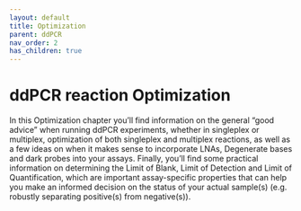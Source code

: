 ```yaml
---
layout: default
title: Optimization
parent: ddPCR
nav_order: 2
has_children: true
---
```


# ddPCR reaction Optimization

In this Optimization chapter you’ll find information on the general “good advice” when running ddPCR experiments, whether in singleplex or multiplex, optimization of both singleplex and multiplex reactions, as well as a few ideas on when it makes sense to incorporate LNAs, Degenerate bases and dark probes into your assays. Finally, you’ll find some practical information on determining the Limit of Blank, Limit of Detection and Limit of Quantification, which are important assay-specific properties that can help you make an informed decision on the status of your actual sample(s) (e.g. robustly separating positive(s) from negative(s)).

